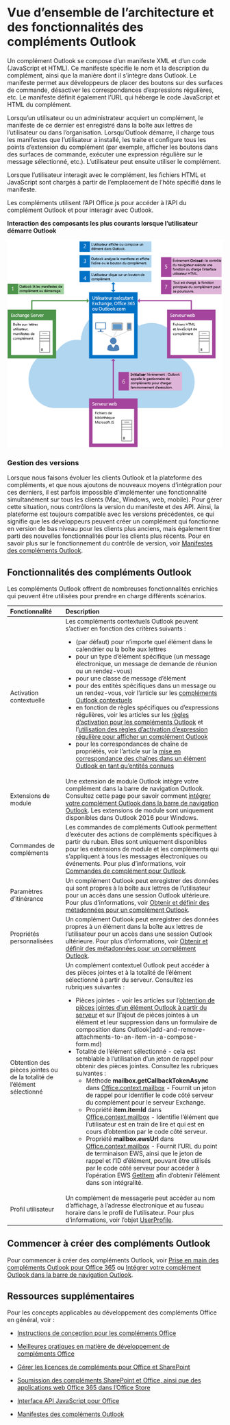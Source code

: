 
# Vue d’ensemble de l’architecture et des fonctionnalités des compléments Outlook

Un complément Outlook se compose d’un manifeste XML et d’un code (JavaScript et HTML). Ce manifeste spécifie le nom et la description du complément, ainsi que la manière dont il s’intègre dans Outlook. Le manifeste permet aux développeurs de placer des boutons sur des surfaces de commande, désactiver les correspondances d’expressions régulières, etc. Le manifeste définit également l’URL qui héberge le code JavaScript et HTML du complément.

Lorsqu’un utilisateur ou un administrateur acquiert un complément, le manifeste de ce dernier est enregistré dans la boîte aux lettres de l’utilisateur ou dans l’organisation. Lorsqu’Outlook démarre, il charge tous les manifestes que l’utilisateur a installé, les traite et configure tous les points d’extension du complément (par exemple, afficher les boutons dans des surfaces de commande, exécuter une expression régulière sur le message sélectionné, etc.). L’utilisateur peut ensuite utiliser le complément.

Lorsque l’utilisateur interagit avec le complément, les fichiers HTML et JavaScript sont chargés à partir de l’emplacement de l’hôte spécifié dans le manifeste.

Les compléments utilisent l’API Office.js pour accéder à l’API du complément Outlook et pour interagir avec Outlook.


**Interaction des composants les plus courants lorsque l’utilisateur démarre Outlook**

![Flux des événements au démarrage de l’application de messagerie Outlook](../../images/olowawecon15_LoadingDOMAgaveRuntime.png)
### Gestion des versions

Lorsque nous faisons évoluer les clients Outlook et la plateforme des compléments, et que nous ajoutons de nouveaux moyens d’intégration pour ces derniers, il est parfois impossible d’implémenter une fonctionnalité simultanément sur tous les clients (Mac, Windows, web, mobile). Pour gérer cette situation, nous contrôlons la version du manifeste et des API. Ainsi, la plateforme est toujours compatible avec les versions précédentes, ce qui signifie que les développeurs peuvent créer un complément qui fonctionne en version de bas niveau pour les clients plus anciens, mais également tirer parti des nouvelles fonctionnalités pour les clients plus récents. Pour en savoir plus sur le fonctionnement du contrôle de version, voir [Manifestes des compléments Outlook](manifests/manifests.md).


## Fonctionnalités des compléments Outlook

Les compléments Outlook offrent de nombreuses fonctionnalités enrichies qui peuvent être utilisées pour prendre en charge différents scénarios.



|**Fonctionnalité**|**Description**|
|:-----|:-----|
|Activation contextuelle|Les compléments contextuels Outlook peuvent s’activer en fonction des critères suivants :<ul><li>(par défaut) pour n’importe quel élément dans le calendrier ou la boîte aux lettres</li><li>pour un type d’élément spécifique (un message électronique, un message de demande de réunion ou un rendez-vous)</li><li>pour une classe de message d’élément</li><li>pour des entités spécifiques dans un message ou un rendez-vous, voir l’article sur les [compléments Outlook contextuels](contextual-outlook-add-ins.md)</li><li>en fonction de règles spécifiques ou d’expressions régulières, voir les articles sur les [règles d’activation pour les compléments Outlook](manifests/activation-rules.md) et l’[utilisation des règles d’activation d’expression régulière pour afficher un complément Outlook](use-regular-expressions-to-show-an-outlook-add-in.md)</li><li>pour les correspondances de chaîne de propriétés, voir l’article sur la [mise en correspondance des chaînes dans un élément Outlook en tant qu’entités connues](match-strings-in-an-item-as-well-known-entities.md)</li></ul>|
|Extensions de module|Une extension de module Outlook intègre votre complément dans la barre de navigation Outlook. Consultez cette page pour savoir comment [intégrer votre complément Outlook dans la barre de navigation Outlook](../outlook/extension-module-outlook-add-ins.md). Les extensions de module sont uniquement disponibles dans Outlook 2016 pour Windows.|
|Commandes de compléments|Les commandes de compléments Outlook permettent d’exécuter des actions de compléments spécifiques à partir du ruban. Elles sont uniquement disponibles pour les extensions de module et les compléments qui s’appliquent à tous les messages électroniques ou événements. Pour plus d’informations, voir [Commandes de complément pour Outlook](../outlook/add-in-commands-for-outlook.md). |
|Paramètres d’itinérance|Un complément Outlook peut enregistrer des données qui sont propres à la boîte aux lettres de l’utilisateur pour un accès dans une session Outlook ultérieure. Pour plus d’informations, voir [Obtenir et définir des métadonnées pour un complément Outlook](../outlook/metadata-for-an-outlook-add-in.md). |
|Propriétés personnalisées|Un complément Outlook peut enregistrer des données propres à un élément dans la boîte aux lettres de l’utilisateur pour un accès dans une session Outlook ultérieure. Pour plus d’informations, voir [Obtenir et définir des métadonnées pour un complément Outlook](../outlook/metadata-for-an-outlook-add-in.md).|
|Obtention des pièces jointes ou de la totalité de l’élément sélectionné|Un complément contextuel Outlook peut accéder à des pièces jointes et à la totalité de l’élément sélectionné à partir du serveur. Consultez les rubriques suivantes :<ul><li>Pièces jointes - voir les articles sur l’[obtention de pièces jointes d’un élément Outlook à partir du serveur](get-attachments-of-an-outlook-item.md) et sur [l’ajout de pièces jointes à un élément et leur suppression dans un formulaire de composition dans Outlook]add-and-remove-attachments-to-an-item-in-a-compose-form.md)</li><li>Totalité de l’élément sélectionné - cela est semblable à l’utilisation d’un jeton de rappel pour obtenir des pièces jointes. Consultez les rubriques suivantes :<ul><li>Méthode **mailbox.getCallbackTokenAsync** dans [Office.context.mailbox](../../reference/outlook/Office.context.mailbox.md) - Fournit un jeton de rappel pour identifier le code côté serveur du complément pour le serveur Exchange.</li><li>Propriété **item.itemId** dans [Office.context.mailbox](../../reference/outlook/Office.context.mailbox.item.md) - Identifie l’élément que l’utilisateur est en train de lire et qui est en cours d’obtention par le code côté serveur.</li><li>Propriété **mailbox.ewsUrl** dans [Office.context.mailbox](../../reference/outlook/Office.context.mailbox.md) - Fournit l’URL du point de terminaison EWS, ainsi que le jeton de rappel et l’ID d’élément, pouvant être utilisés par le code côté serveur pour accéder à l’opération EWS [GetItem](http://msdn.microsoft.com/en-us/library/e3590b8b-c2a7-4dad-a014-6360197b68e4(Office.15).aspx) afin d’obtenir l’élément dans son intégralité.</li></ul></li></ul>|
|Profil utilisateur|Un complément de messagerie peut accéder au nom d’affichage, à l’adresse électronique et au fuseau horaire dans le profil de l’utilisateur. Pour plus d’informations, voir l’objet [UserProfile](../../reference/outlook/Office.context.mailbox.userProfile.md).|

## Commencer à créer des compléments Outlook

Pour commencer à créer des compléments Outlook, voir [Prise en main des compléments Outlook pour Office 365](https://dev.outlook.com/MailAppsGettingStarted/GetStarted) ou [Intégrer votre complément Outlook dans la barre de navigation Outlook](../outlook/extension-module-outlook-add-ins.md).


## Ressources supplémentaires

Pour les concepts applicables au développement des compléments Office en général, voir :

- [Instructions de conception pour les compléments Office](../../docs/design/add-in-design.md)

- [Meilleures pratiques en matière de développement de compléments Office](../../docs/design/add-in-development-best-practices.md)

- [Gérer les licences de compléments pour Office et SharePoint](http://msdn.microsoft.com/library/3e0e8ff6-66d6-44ff-b0c2-59108ebd9181%28Office.15%29.aspx)

- [Soumission des compléments SharePoint et Office, ainsi que des applications web Office 365 dans l’Office Store](http://msdn.microsoft.com/library/ff075782-1303-4517-91cc-b3d730e9b9ae%28Office.15%29.aspx)

- [Interface API JavaScript pour Office](../../reference/javascript-api-for-office.md)

- [Manifestes des compléments Outlook](../outlook/manifests/manifests.md)

